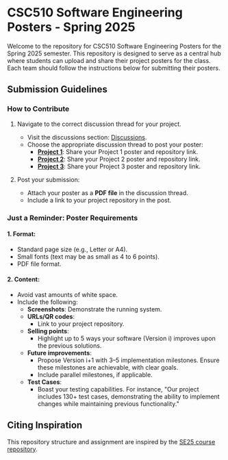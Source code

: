 # CSC510 Software Engineering Posters - Spring 2025

Welcome to the repository for CSC510 Software Engineering Posters for the Spring 2025 semester. 
This repository is designed to serve as a central hub where students can upload and share their project posters for the class. 
Each team should follow the instructions below for submitting their posters.

## Submission Guidelines

### How to Contribute

1. Navigate to the correct discussion thread for your project.
   - Visit the discussions section: [Discussions](https://github.com/Kii4ka/CSC510_Software_Engineering_Posters_Spring2025/discussions).
   - Choose the appropriate discussion thread to post your poster:
     - **[Project 1](https://github.com/Kii4ka/CSC510_Software_Engineering_Posters_Spring2025/discussions/3)**: Share your Project 1 poster and repository link.
     - **[Project 2](https://github.com/Kii4ka/CSC510_Software_Engineering_Posters_Spring2025/discussions/2)**: Share your Project 2 poster and repository link.
     - **[Project 3](https://github.com/Kii4ka/CSC510_Software_Engineering_Posters_Spring2025/discussions/4)**: Share your Project 3 poster and repository link.

2. Post your submission:
   - Attach your poster as a **PDF file** in the discussion thread.
   - Include a link to your project repository in the post.

### Just a Reminder: Poster Requirements

#### 1. **Format**:
   - Standard page size (e.g., Letter or A4).
   - Small fonts (text may be as small as 4 to 6 points).
   - PDF file format.

#### 2. **Content**:
   - Avoid vast amounts of white space.
   - Include the following:
     - **Screenshots**: Demonstrate the running system.
     - **URLs/QR codes**:
       - Link to your project repository.
     - **Selling points**:
       - Highlight up to 5 ways your software (Version i) improves upon the previous solutions.
     - **Future improvements**:
       - Propose Version i+1 with 3–5 implementation milestones. Ensure these milestones are achievable, with clear goals.
       - Include parallel milestones, if applicable.
     - **Test Cases**:
       - Boast your testing capabilities. For instance, "Our project includes 130+ test cases, demonstrating the ability to implement changes while maintaining previous functionality."

## Citing Inspiration

This repository structure and assignment are inspired by the [SE25 course repository](https://github.com/txt/se25).

